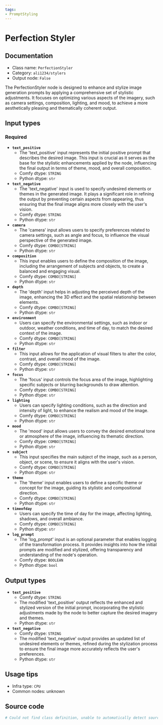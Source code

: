 ```yaml
---
tags:
- PromptStyling
---
```


# Perfection Styler
## Documentation
- Class name: `PerfectionStyler`
- Category: `ali1234/stylers`
- Output node: `False`

The PerfectionStyler node is designed to enhance and stylize image generation prompts by applying a comprehensive set of stylistic adjustments. It focuses on optimizing various aspects of the imagery, such as camera settings, composition, lighting, and mood, to achieve a more aesthetically pleasing and thematically coherent output.
## Input types
### Required
- **`text_positive`**
    - The 'text_positive' input represents the initial positive prompt that describes the desired image. This input is crucial as it serves as the base for the stylistic enhancements applied by the node, influencing the final output in terms of theme, mood, and overall composition.
    - Comfy dtype: `STRING`
    - Python dtype: `str`
- **`text_negative`**
    - The 'text_negative' input is used to specify undesired elements or themes in the generated image. It plays a significant role in refining the output by preventing certain aspects from appearing, thus ensuring that the final image aligns more closely with the user's vision.
    - Comfy dtype: `STRING`
    - Python dtype: `str`
- **`camera`**
    - The 'camera' input allows users to specify preferences related to camera settings, such as angle and focus, to influence the visual perspective of the generated image.
    - Comfy dtype: `COMBO[STRING]`
    - Python dtype: `str`
- **`composition`**
    - This input enables users to define the composition of the image, including the arrangement of subjects and objects, to create a balanced and engaging visual.
    - Comfy dtype: `COMBO[STRING]`
    - Python dtype: `str`
- **`depth`**
    - The 'depth' input helps in adjusting the perceived depth of the image, enhancing the 3D effect and the spatial relationship between elements.
    - Comfy dtype: `COMBO[STRING]`
    - Python dtype: `str`
- **`environment`**
    - Users can specify the environmental settings, such as indoor or outdoor, weather conditions, and time of day, to match the desired context of the image.
    - Comfy dtype: `COMBO[STRING]`
    - Python dtype: `str`
- **`filter`**
    - This input allows for the application of visual filters to alter the color, contrast, and overall mood of the image.
    - Comfy dtype: `COMBO[STRING]`
    - Python dtype: `str`
- **`focus`**
    - The 'focus' input controls the focus area of the image, highlighting specific subjects or blurring backgrounds to draw attention.
    - Comfy dtype: `COMBO[STRING]`
    - Python dtype: `str`
- **`lighting`**
    - Users can specify lighting conditions, such as the direction and intensity of light, to enhance the realism and mood of the image.
    - Comfy dtype: `COMBO[STRING]`
    - Python dtype: `str`
- **`mood`**
    - The 'mood' input allows users to convey the desired emotional tone or atmosphere of the image, influencing its thematic direction.
    - Comfy dtype: `COMBO[STRING]`
    - Python dtype: `str`
- **`subject`**
    - This input specifies the main subject of the image, such as a person, object, or scene, to ensure it aligns with the user's vision.
    - Comfy dtype: `COMBO[STRING]`
    - Python dtype: `str`
- **`theme`**
    - The 'theme' input enables users to define a specific theme or concept for the image, guiding its stylistic and compositional direction.
    - Comfy dtype: `COMBO[STRING]`
    - Python dtype: `str`
- **`timeofday`**
    - Users can specify the time of day for the image, affecting lighting, shadows, and overall ambiance.
    - Comfy dtype: `COMBO[STRING]`
    - Python dtype: `str`
- **`log_prompt`**
    - The 'log_prompt' input is an optional parameter that enables logging of the transformation process. It provides insights into how the initial prompts are modified and stylized, offering transparency and understanding of the node's operation.
    - Comfy dtype: `BOOLEAN`
    - Python dtype: `bool`
## Output types
- **`text_positive`**
    - Comfy dtype: `STRING`
    - The modified 'text_positive' output reflects the enhanced and stylized version of the initial prompt, incorporating the stylistic adjustments made by the node to better capture the desired imagery and themes.
    - Python dtype: `str`
- **`text_negative`**
    - Comfy dtype: `STRING`
    - The modified 'text_negative' output provides an updated list of undesired elements or themes, refined during the stylization process to ensure the final image more accurately reflects the user's preferences.
    - Python dtype: `str`
## Usage tips
- Infra type: `CPU`
- Common nodes: unknown


## Source code
```python
# Could not find class definition, unable to automatically detect source code
```
